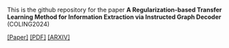 This is the github repository for the paper **A Regularization-based Transfer Learning Method for Information Extraction via Instructed Graph Decoder** (COLING2024)

[[Paper]](https://aclanthology.org/2024.lrec-main.131/) [[PDF]](https://aclanthology.org/2024.lrec-main.131.pdf) [[ARXIV]](https://arxiv.org/pdf/2403.00891) 
